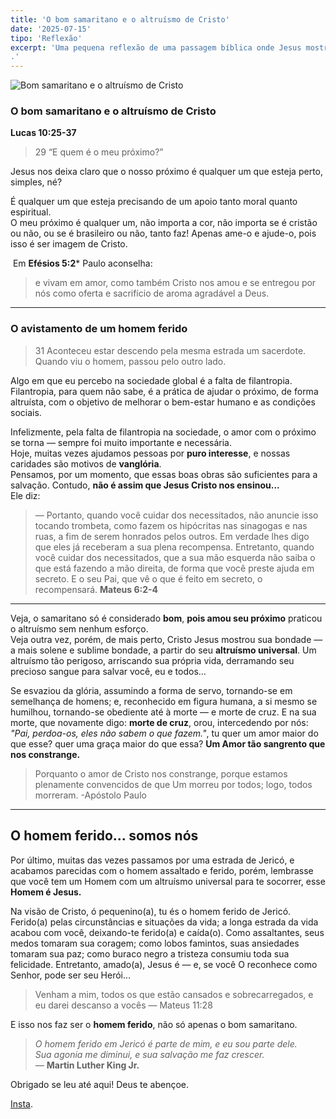 ```yaml
---
title: 'O bom samaritano e o altruísmo de Cristo'
date: '2025-07-15'
tipo: 'Reflexão'
excerpt: 'Uma pequena reflexão de uma passagem bíblica onde Jesus mostra o altruísmo em prática com um desconhecido. 
.'
---
```


![Bom samaritano e o altruísmo de Cristo](https://i.pinimg.com/736x/79/1e/4a/791e4ac7fef223edb7afeedcfc0e07f5.jpg)


### O bom samaritano e o altruísmo de Cristo


**Lucas 10:25-37**
> 29 “E quem é o meu próximo?”

Jesus nos deixa claro que o nosso próximo é qualquer um que esteja perto, simples, né? 

É qualquer um que esteja precisando de um apoio tanto moral quanto espiritual. <br/>
O meu próximo é qualquer um, não importa a cor, não importa se é cristão ou não, ou se é brasileiro ou não, tanto faz! Apenas ame-o e ajude-o, pois isso é ser imagem de Cristo.

 Em **Efésios 5:2*** Paulo aconselha:
> e vivam em amor, como também Cristo nos amou e se entregou por nós como oferta e sacrifício de aroma agradável a Deus.

---


### O avistamento de um homem ferido

> 31 Aconteceu estar descendo pela mesma estrada um sacerdote. Quando viu o homem, passou pelo outro lado.

Algo em que eu percebo na sociedade global é a falta de filantropia. Filantropia, para quem não sabe, é a prática de ajudar o próximo, de forma altruísta, com o objetivo de melhorar o bem-estar humano e as condições sociais.

Infelizmente, pela falta de filantropia na sociedade, o amor com o próximo se torna — sempre foi muito importante e necessária. <br> Hoje, muitas vezes ajudamos pessoas por **puro interesse**, e nossas caridades são motivos de **vanglória**.  
Pensamos, por um momento, que essas boas obras são suficientes para a salvação. Contudo, **não é assim que Jesus Cristo nos ensinou...**    <br> Ele diz:
> ― Portanto, quando você cuidar dos necessitados, não anuncie isso tocando trombeta, como fazem os hipócritas nas sinagogas e nas ruas, a fim de serem honrados pelos outros. Em verdade lhes digo que eles já receberam a sua plena recompensa. Entretanto, quando você cuidar dos necessitados, que a sua mão esquerda não saiba o que está fazendo a mão direita, de forma que você preste ajuda em secreto. E o seu Pai, que vê o que é feito em secreto, o recompensará.  **Mateus 6:2-4**

---


Veja, o samaritano só é considerado **bom**, **pois amou seu próximo** praticou o altruísmo sem nenhum esforço. <br> Veja outra vez, porém, de mais perto, Cristo Jesus mostrou sua bondade — a mais solene e sublime bondade, a partir do seu **altruísmo universal**. Um altruísmo tão perigoso, arriscando sua própria vida, derramando seu precioso sangue para salvar você, eu e todos…

Se esvaziou da glória, assumindo a forma de servo, tornando-se em semelhança de homens; e, reconhecido em figura humana, a si mesmo se humilhou, tornando-se obediente até à morte — e morte de cruz. E na sua morte, que novamente digo: **morte de cruz**, orou, intercedendo por nós: *"Pai, perdoa-os, eles não sabem o que fazem."*, tu quer um amor maior do que esse? quer uma graça maior do que essa? 
**Um Amor tão sangrento que nos constrange.**

> Porquanto o amor de Cristo nos constrange, porque estamos plenamente convencidos de que Um morreu por todos; logo, todos morreram. -Apóstolo Paulo

---

## O homem ferido... somos nós


Por último, muitas das vezes passamos por uma estrada de Jericó, e acabamos parecidas com o homem assaltado e ferido, porém, lembrasse que você tem um Homem com um altruísmo universal para te socorrer, esse **Homem é Jesus.** 


Na visão de Cristo, ó pequenino(a), tu és o homem ferido de Jericó. Ferido(a) pelas circunstâncias e situações da vida; a longa estrada da vida acabou com você, deixando-te ferido(a) e caída(o). Como assaltantes, seus medos tomaram sua coragem; como lobos famintos, suas ansiedades tomaram sua paz; como buraco negro a tristeza consumiu toda sua felicidade. Entretanto, amado(a), Jesus é — e, se você O reconhece como Senhor, pode ser seu Herói...

> Venham a mim, todos os que estão cansados e sobrecarregados, e eu darei descanso a vocês — Mateus 11:28
  

E isso nos faz ser o **homem ferido**, não só apenas o bom samaritano. 

> *O homem ferido em Jericó é parte de mim, e eu sou parte dele.  
Sua agonia me diminui, e sua salvação me faz crescer.*  
— **Martin Luther King Jr.**



Obrigado se leu até aqui! Deus te abençoe.


[Insta](https://www.instagram.com/jorgeandrade.__/). 